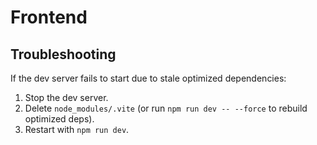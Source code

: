 # Frontend

## Troubleshooting

If the dev server fails to start due to stale optimized dependencies:

1. Stop the dev server.
2. Delete `node_modules/.vite` (or run `npm run dev -- --force` to rebuild optimized deps).
3. Restart with `npm run dev`.


